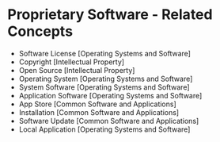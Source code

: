 # Proprietary Software - Related Concepts

- Software License [Operating Systems and Software]
- Copyright [Intellectual Property]
- Open Source [Intellectual Property]
- Operating System [Operating Systems and Software]
- System Software [Operating Systems and Software]
- Application Software [Operating Systems and Software]
- App Store [Common Software and Applications]
- Installation [Common Software and Applications]
- Software Update [Common Software and Applications]
- Local Application [Operating Systems and Software]
